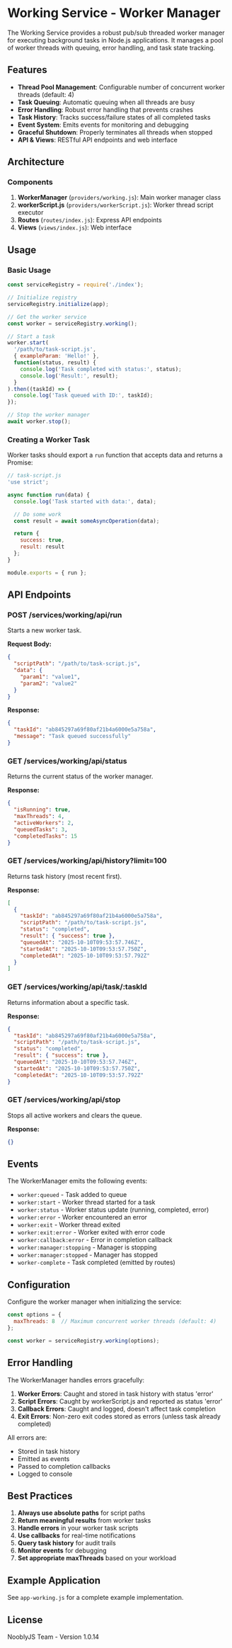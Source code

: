 # Working Service - Worker Manager

The Working Service provides a robust pub/sub threaded worker manager for executing background tasks in Node.js applications. It manages a pool of worker threads with queuing, error handling, and task state tracking.

## Features

- **Thread Pool Management**: Configurable number of concurrent worker threads (default: 4)
- **Task Queuing**: Automatic queuing when all threads are busy
- **Error Handling**: Robust error handling that prevents crashes
- **Task History**: Tracks success/failure states of all completed tasks
- **Event System**: Emits events for monitoring and debugging
- **Graceful Shutdown**: Properly terminates all threads when stopped
- **API & Views**: RESTful API endpoints and web interface

## Architecture

### Components

1. **WorkerManager** (`providers/working.js`): Main worker manager class
2. **workerScript.js** (`providers/workerScript.js`): Worker thread script executor
3. **Routes** (`routes/index.js`): Express API endpoints
4. **Views** (`views/index.js`): Web interface

## Usage

### Basic Usage

```javascript
const serviceRegistry = require('./index');

// Initialize registry
serviceRegistry.initialize(app);

// Get the worker service
const worker = serviceRegistry.working();

// Start a task
worker.start(
  '/path/to/task-script.js',
  { exampleParam: 'Hello!' },
  function(status, result) {
    console.log('Task completed with status:', status);
    console.log('Result:', result);
  }
).then((taskId) => {
  console.log('Task queued with ID:', taskId);
});

// Stop the worker manager
await worker.stop();
```

### Creating a Worker Task

Worker tasks should export a `run` function that accepts data and returns a Promise:

```javascript
// task-script.js
'use strict';

async function run(data) {
  console.log('Task started with data:', data);

  // Do some work
  const result = await someAsyncOperation(data);

  return {
    success: true,
    result: result
  };
}

module.exports = { run };
```

## API Endpoints

### POST /services/working/api/run
Starts a new worker task.

**Request Body:**
```json
{
  "scriptPath": "/path/to/task-script.js",
  "data": {
    "param1": "value1",
    "param2": "value2"
  }
}
```

**Response:**
```json
{
  "taskId": "ab845297a69f80af21b4a6000e5a758a",
  "message": "Task queued successfully"
}
```

### GET /services/working/api/status
Returns the current status of the worker manager.

**Response:**
```json
{
  "isRunning": true,
  "maxThreads": 4,
  "activeWorkers": 2,
  "queuedTasks": 3,
  "completedTasks": 15
}
```

### GET /services/working/api/history?limit=100
Returns task history (most recent first).

**Response:**
```json
[
  {
    "taskId": "ab845297a69f80af21b4a6000e5a758a",
    "scriptPath": "/path/to/task-script.js",
    "status": "completed",
    "result": { "success": true },
    "queuedAt": "2025-10-10T09:53:57.746Z",
    "startedAt": "2025-10-10T09:53:57.750Z",
    "completedAt": "2025-10-10T09:53:57.792Z"
  }
]
```

### GET /services/working/api/task/:taskId
Returns information about a specific task.

**Response:**
```json
{
  "taskId": "ab845297a69f80af21b4a6000e5a758a",
  "scriptPath": "/path/to/task-script.js",
  "status": "completed",
  "result": { "success": true },
  "queuedAt": "2025-10-10T09:53:57.746Z",
  "startedAt": "2025-10-10T09:53:57.750Z",
  "completedAt": "2025-10-10T09:53:57.792Z"
}
```

### GET /services/working/api/stop
Stops all active workers and clears the queue.

**Response:**
```json
{}
```

## Events

The WorkerManager emits the following events:

- `worker:queued` - Task added to queue
- `worker:start` - Worker thread started for a task
- `worker:status` - Worker status update (running, completed, error)
- `worker:error` - Worker encountered an error
- `worker:exit` - Worker thread exited
- `worker:exit:error` - Worker exited with error code
- `worker:callback:error` - Error in completion callback
- `worker:manager:stopping` - Manager is stopping
- `worker:manager:stopped` - Manager has stopped
- `worker-complete` - Task completed (emitted by routes)

## Configuration

Configure the worker manager when initializing the service:

```javascript
const options = {
  maxThreads: 8  // Maximum concurrent worker threads (default: 4)
};

const worker = serviceRegistry.working(options);
```

## Error Handling

The WorkerManager handles errors gracefully:

1. **Worker Errors**: Caught and stored in task history with status 'error'
2. **Script Errors**: Caught by workerScript.js and reported as status 'error'
3. **Callback Errors**: Caught and logged, doesn't affect task completion
4. **Exit Errors**: Non-zero exit codes stored as errors (unless task already completed)

All errors are:
- Stored in task history
- Emitted as events
- Passed to completion callbacks
- Logged to console

## Best Practices

1. **Always use absolute paths** for script paths
2. **Return meaningful results** from worker tasks
3. **Handle errors** in your worker task scripts
4. **Use callbacks** for real-time notifications
5. **Query task history** for audit trails
6. **Monitor events** for debugging
7. **Set appropriate maxThreads** based on your workload

## Example Application

See `app-working.js` for a complete example implementation.

## License

NooblyJS Team - Version 1.0.14
